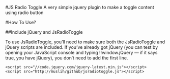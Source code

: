 #JS Radio Toggle
A very simple jquery plugin to make a toggle content using radio button

#How To Use?

##Include jQuery and JsRadioToggle

To use JsRadioToggle, you’ll need to make sure both the JsRadioToggle and jQuery scripts are included. If you’ve already got jQuery (you can test by opening your JavaScript console and typing !!window.jQuery — if it says true, you have jQuery), you don’t need to add the first line.

```
<script src="//code.jquery.com/jquery-latest.min.js"></script>
<script src="http://muslih/github/jsradiotoggle.js"></script>

```